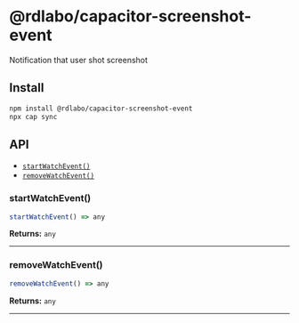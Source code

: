 # @rdlabo/capacitor-screenshot-event

Notification that user shot screenshot

## Install

```bash
npm install @rdlabo/capacitor-screenshot-event
npx cap sync
```

## API

<docgen-index>

* [`startWatchEvent()`](#startwatchevent)
* [`removeWatchEvent()`](#removewatchevent)

</docgen-index>

<docgen-api>
<!--Update the source file JSDoc comments and rerun docgen to update the docs below-->

### startWatchEvent()

```typescript
startWatchEvent() => any
```

**Returns:** <code>any</code>

--------------------


### removeWatchEvent()

```typescript
removeWatchEvent() => any
```

**Returns:** <code>any</code>

--------------------

</docgen-api>
